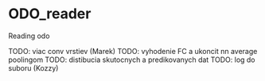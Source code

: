 # ODO_reader
Reading odo


TODO: viac conv vrstiev (Marek)
TODO: vyhodenie FC a ukoncit nn average poolingom
TODO: distibucia skutocnych a predikovanych dat
TODO: log do suboru (Kozzy)
